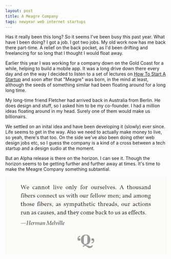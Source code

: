 ```yaml
---
layout: post
title: A Meagre Company
tags: newyear web internet startups
---
```


Has it really been this long? So it seems I've been busy this past year. What have I been doing? I got a job. I got two jobs. My old work now has me back there part-time. A relief on the back pocket, as I'd been drifting and freelancing for so long that I thought I would float away.

Earlier this year I was working for a company down on the Gold Coast for a while, helping to build a mobile app. It was a long drive down there every day and on the way I decided to listen to a set of lectures on [How To Start A Startup](https://startupclass.co/) and soon after that "Meagre" was born, in the mind at least, although the seeds of something similar had been floating around for a long long time.

My long-time friend Fletcher had arrived back in Australia from Berlin. He does design and stuff, so I asked him to be my co-founder. I had a million ideas floating around in my head. Surely one of them would make us billionairs.

We settled on an inital idea and have been developing it (slowly) ever since. Life seems to get in the way. Also we need to actually make money to live, so yeah, there's that too. On the side we've also been doing other web design jobs etc, so I guess the company is a kind of a cross between a tech startup and a design sudio at the moment.

But an Alpha release is there on the horizon. I can see it. Though the horizon seems to be getting further and further away at times. It's time to make the Meagre Company something subtantial.

![We cannot live only for ourselves.](/public/img/melville.png)